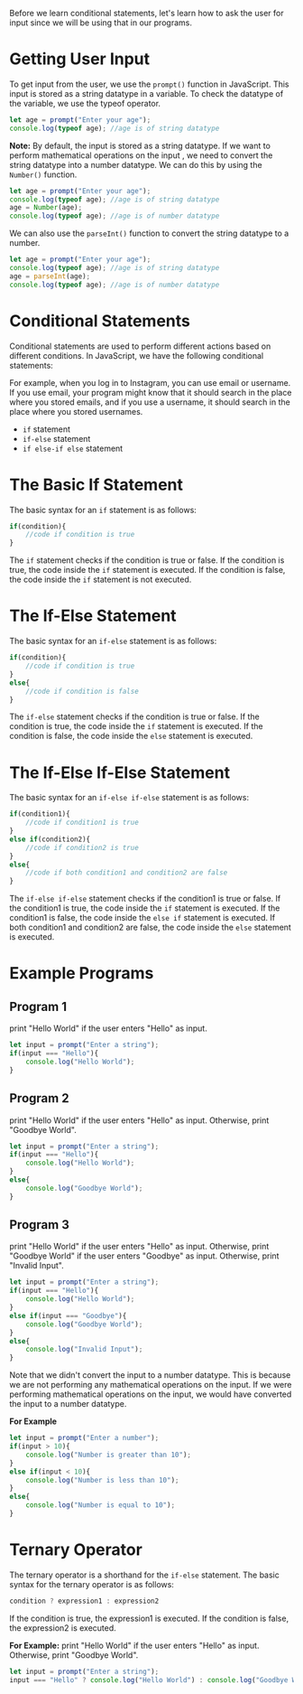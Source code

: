 Before we learn conditional statements, let's learn how to ask the user for input since we will be using that in our programs.

# Getting User Input
To get input from the user, we use the `prompt()` function in JavaScript. This input is stored as a string datatype in a variable. To check the datatype of the variable, we use the typeof operator.
```js
let age = prompt("Enter your age");
console.log(typeof age); //age is of string datatype
```
**Note:** By default, the input is stored as a string datatype. If we want to perform mathematical operations on the input , we need to convert the string datatype into a number datatype. We can do this by using the `Number()` function.
```js
let age = prompt("Enter your age");
console.log(typeof age); //age is of string datatype
age = Number(age);
console.log(typeof age); //age is of number datatype
```
We can also use the `parseInt()` function to convert the string datatype to a number.
```js
let age = prompt("Enter your age");
console.log(typeof age); //age is of string datatype
age = parseInt(age);
console.log(typeof age); //age is of number datatype
```

# Conditional Statements
Conditional statements are used to perform different actions based on different conditions. In JavaScript, we have the following conditional statements:

For example, when you log in to Instagram, you can use email or username. If you use email, your program might know that it should search in the place where you stored emails, and if you use a username, it should search in the place where you stored usernames.

* `if` statement
* `if-else` statement
* `if else-if else` statement
  
# The Basic If Statement
The basic syntax for an `if` statement is as follows:
```js
if(condition){
    //code if condition is true
}
```
The `if` statement checks if the condition is true or false. If the condition is true, the code inside the `if` statement is executed. If the condition is false, the code inside the `if` statement is not executed.

# The If-Else Statement
The basic syntax for an `if-else` statement is as follows:
```js
if(condition){
    //code if condition is true
}
else{
    //code if condition is false
}
```
The `if-else` statement checks if the condition is true or false. If the condition is true, the code inside the `if` statement is executed. If the condition is false, the code inside the `else` statement is executed.

# The If-Else If-Else Statement
The basic syntax for an `if-else if-else` statement is as follows:
```js
if(condition1){
    //code if condition1 is true
}
else if(condition2){
    //code if condition2 is true
}
else{
    //code if both condition1 and condition2 are false
}
```
The `if-else if-else` statement checks if the condition1 is true or false. If the condition1 is true, the code inside the `if` statement is executed. If the condition1 is false, the code inside the `else if` statement is executed. If both condition1 and condition2 are false, the code inside the `else` statement is executed.

# Example Programs
## Program 1
print "Hello World" if the user enters "Hello" as input.
```js
let input = prompt("Enter a string");
if(input === "Hello"){
    console.log("Hello World");
}
```
## Program 2
print "Hello World" if the user enters "Hello" as input. Otherwise, print "Goodbye World".
```js
let input = prompt("Enter a string");
if(input === "Hello"){
    console.log("Hello World");
}
else{
    console.log("Goodbye World");
}
```
## Program 3
print "Hello World" if the user enters "Hello" as input. Otherwise, print "Goodbye World" if the user enters "Goodbye" as input. Otherwise, print "Invalid Input".
```js
let input = prompt("Enter a string");
if(input === "Hello"){
    console.log("Hello World");
}
else if(input === "Goodbye"){
    console.log("Goodbye World");
}
else{
    console.log("Invalid Input");
}
```
Note that we didn't convert the input to a number datatype. This is because we are not performing any mathematical operations on the input. If we were performing mathematical operations on the input, we would have converted the input to a number datatype.

**For Example**
```js
let input = prompt("Enter a number");
if(input > 10){
    console.log("Number is greater than 10");
}
else if(input < 10){
    console.log("Number is less than 10");
}
else{
    console.log("Number is equal to 10");
}
```

# Ternary Operator
The ternary operator is a shorthand for the `if-else` statement. The basic syntax for the ternary operator is as follows:
```js
condition ? expression1 : expression2
```
If the condition is true, the expression1 is executed. If the condition is false, the expression2 is executed.

**For Example:**
print "Hello World" if the user enters "Hello" as input. Otherwise, print "Goodbye World".
```js
let input = prompt("Enter a string");
input === "Hello" ? console.log("Hello World") : console.log("Goodbye World");
```